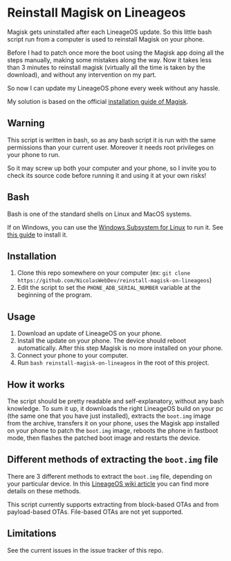 # Reinstall Magisk on Lineageos

Magisk gets uninstalled after each LineageOS update. So this little bash script run from a computer is used to reinstall Magisk on your phone.

Before I had to patch once more the boot using the Magisk app doing all the steps manually, making some mistakes along the way. Now it takes less than 3 minutes to reinstall magisk (virtually all the time is taken by the download), and without any intervention on my part.

So now I can update my LineageOS phone every week without any hassle.

My solution is based on the official [installation guide of Magisk](https://topjohnwu.github.io/Magisk/install.html).

## Warning

This script is written in bash, so as any bash script it is run with the same permissions than your current user.
Moreover it needs root privileges on your phone to run.

So it may screw up both your computer and your phone, so I invite you to check its source code before running it and using it at your own risks!

## Bash

Bash is one of the standard shells on Linux and MacOS systems.

If on Windows, you can use the [Windows Subsystem for Linux](https://en.wikipedia.org/wiki/Windows_Subsystem_for_Linux) to run it. See [this guide](https://docs.microsoft.com/en-us/windows/wsl/install) to install it.

## Installation

1. Clone this repo somewhere on your computer (ex: `git clone https://github.com/NicolasWebDev/reinstall-magisk-on-lineageos`)
2. Edit the script to set the `PHONE_ADB_SERIAL_NUMBER` variable at the beginning of the program.

## Usage

1. Download an update of LineageOS on your phone.
2. Install the update on your phone. The device should reboot automatically. After this step Magisk is no more installed on your phone.
4. Connect your phone to your computer.
5. Run `bash reinstall-magisk-on-lineageos` in the root of this project.

## How it works

The script should be pretty readable and self-explanatory, without any bash knowledge.
To sum it up, it downloads the right LineageOS build on your pc (the same one that you have just installed), extracts the `boot.img` image from the archive, transfers it on your phone, uses the Magisk app installed on your phone to patch the `boot.img` image, reboots the phone in fastboot mode, then flashes the patched boot image and restarts the device.

## Different methods of extracting the `boot.img` file

There are 3 different methods to extract the `boot.img` file, depending on your particular device. In this [LineageOS wiki article](https://wiki.lineageos.org/extracting_blobs_from_zips) you can find more details on these methods.

This script currently supports extracting from block-based OTAs and from payload-based OTAs. File-based OTAs are not yet supported.

## Limitations

See the current issues in the issue tracker of this repo.
